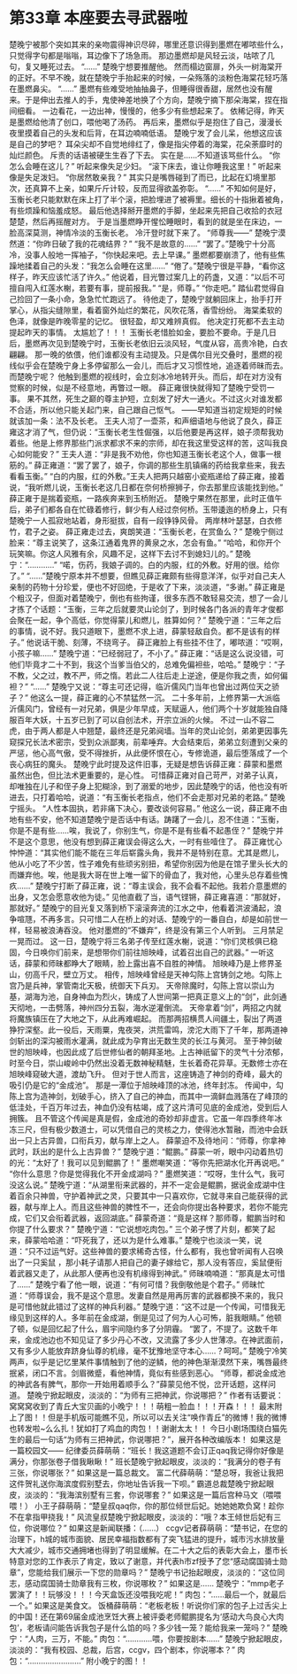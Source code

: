 # 第33章 本座要去寻武器啦
楚晚宁被那个突如其来的亲吻震得神识尽碎，哪里还意识得到墨燃在嘟哝些什么，只觉得字句都是嗡嗡，耳边像下了场急雨。
那边墨燃却是风轻云淡，咕哝了几句，复又睡死过去。
“……”
楚晚宁想要推醒他。
然而榻边窗扉，外头一树海棠开的正好。不早不晚，就在楚晚宁手抬起来的时候，一朵殇落的淡粉色海棠花轻巧落在墨燃鼻尖。
“……”
墨燃有些难受地抽抽鼻子，但睡得很香甜，居然也没有醒来。于是伸出去推人的手，鬼使神差地换了个方向，楚晚宁摘下那朵海棠，捏在指间细看。
一边看花，一边出神，慢慢的，他多少有些想起来了。
依稀记得，昨天是墨燃给他清了创口，喂他喝了汤药。
再后来，墨燃似乎是抱住了自己，漫漫长夜里摸着自己的头发和后背，在耳边喃喃低语。
楚晚宁发了会儿呆，他想这应该是自己的梦吧？
耳朵尖却不自觉地绯红了，像是指尖停着的海棠，花朵荼靡时的灿烂颜色。
斥责的话语被硬生生吞了下去。
实在是……不知道该骂些什么。
“你怎么会睡在这儿？”
听起来像失足少妇。
“滚下床去，谁让你睡我这里！”
听起来像是失足泼妇。
“你居然敢亲我？”
其实只是嘴唇碰到了而已，比起在幻境里那次，还真算不上亲，如果斤斤计较，反而显得欲盖弥彰。
“……”
不知如何是好，玉衡长老只能默默在床上打了半个滚，把脸埋进了被褥里。细长的十指揪着被角，有些烦躁和恼羞成怒。
最后他选择掰开墨燃的手脚，坐起来先把自己收拾的衣冠楚楚，然后再摇醒对方。
于是当墨燃睁开惺忪睡眼时，看到的就是坐在床边，一脸高深莫测，神情冷淡的玉衡长老。
冷汗登时就下来了。
“师尊我——”
楚晚宁漠然道：“你昨日破了我的花魂结界？”
“我不是故意的……”
“罢了。”楚晚宁十分高冷，没事人般地一挥袖子，“你快起来吧。去上早课。”
墨燃都要崩溃了，他有些焦躁地揉着自己的头发：“我怎么会睡在这里……”
“倦了。”楚晚宁很是平静，“看你这样子，昨天应该忙活了许久。”
他说着，目光瞥过案几上的药盏，又道：“以后不可擅自闯入红莲水榭，若要有事，提前报我。”
“是，师尊。”
“你走吧。”
踏仙君觉得自己捡回了一条小命，急急忙忙跑远了。
待他走了，楚晚宁就躺回床上，抬手打开掌心，从指尖缝隙里，看着窗外灿烂的繁花，风吹花落，香雪纷纷。
海棠柔软的色泽，就像是昨晚零星的记忆。
很轻盈，却又难辨真假。
他决定打死都不去主动提起昨天的事情。
太尴尬了！！！
玉衡长老惜脸如金，要脸不要命。于是几日后，墨燃再次见到楚晚宁时，玉衡长老依旧云淡风轻，气度从容，高贵冷艳，白衣翩翩。
那一晚的依偎，他们谁都没有主动提及。只是偶尔目光交叠时，墨燃的视线似乎会在楚晚宁身上多停留那么一会儿，而后才又习惯性地，追逐着师昧而去。
而楚晚宁呢？
他触到墨燃的视线时，会立刻冰冷地转开头。而后，却在对方没有觉察的时候，似是不经意地，再瞥过一眼。
薛正雍很快就得知了楚晚宁受罚一事。
果不其然，死生之巅的尊主护短，立刻发了好大一通火。不过这火对谁发都不合适，所以他只能关起门来，自己跟自己怄气。
——早知道当初定规矩的时候就该加一条：法不及长老。
王夫人沏了一壶茶，和声细语地与他说了良久，薛正雍这才消了气，但仍说：“玉衡长老生性倔强，以后他要是再这样，娘子须帮我劝着些。他是上修界那些门派求都求不来的宗师，却在我这里受这样的苦，这叫我良心如何能安？”
王夫人道：“非是我不劝他，你也知道玉衡长老这个人，做事一根筋的。”
薛正雍道：“罢了罢了，娘子，你调的那些生肌镇痛的药给我拿些来，我去看看玉衡。”
“白的内服，红的外敷。”王夫人把两只越窑小瓷瓶递给了薛正雍，接着说，“我听燃儿说，玉衡长老这几日都在奈何桥擦狮子，你去那里应该能找到他。”
薛正雍于是揣着瓷瓶，一路疾奔来到玉桥附近。
楚晚宁果然在那里，此时正值午后，弟子们都各自在忙碌着修行，鲜少有人经过奈何桥。玉带逶迤的桥身上，只有楚晚宁一人孤寂地站着，身形挺拔，自有一段铮铮风骨。
两岸林叶瑟瑟，白衣修竹，君子之姿。
薛正雍走过去，爽朗笑道：“玉衡长老，在赏鱼么？”
楚晚宁侧过脸来：“尊主说笑了，这条江通着鬼界的黄泉之水，怎会有鱼。”
“哈哈，和你开个玩笑嘛。你这人风雅有余，风趣不足，这样下去讨不到媳妇儿的。”
楚晚宁：“…………”
“喏，伤药，我娘子调的。白的内服，红的外敷。好用的很。给你了。”
“……”楚晚宁原本并不想要，但瞧见薛正雍颇有些得意洋洋，似乎对自己夫人亲制的药物十分珍爱，便也不好回绝，于是收了下来，淡淡道，“多谢。”
薛正雍是个粗汉子，但面对着楚晚宁，倒也有些拘谨，很多东西不敢轻易交流，想了一会儿才拣了个话题：“玉衡，三年之后就要灵山论剑了，到时候各门各派的青年才俊都会聚在一起，争个高低，你觉得蒙儿和燃儿，胜算如何？”
楚晚宁道：“三年之后的事情，说不好。我只道眼下，墨燃不求上进，薛蒙轻敌自负。都不是该有的样子。”
他说话干脆、刻薄，不绕弯子。
薛正雍脸上有些挂不住了，嘟哝道：“哎啊，小孩子嘛……”
楚晚宁道：“已经弱冠了，不小了。”
薛正雍：“话是这么说没错，可他们毕竟才二十不到，我这个当爹当伯父的，总难免偏袒些，哈哈。”
楚晚宁：“子不教，父之过，教不严，师之惰。若此二人往后走上逆途，便是你我之责，如何偏袒？”
“……”
楚晚宁又说：“尊主可还记得，临沂儒风门当年也曾出过两位天之骄子？”
他这么一提，薛正雍的心不禁猛然一沉。
二十多年前，上修界第一大派临沂儒风门，曾经有一对兄弟，俱是少年早成，天赋逼人，他们两个十岁就能独自降服百年大妖，十五岁已到了可以自创法术，开宗立派的火候。
不过一山不容二虎，由于两人都是人中翘楚，最终还是兄弟阋墙。当年的灵山论剑，弟弟更因事先窥探兄长法术密宗，受到众派鄙夷，前辈唾弃。大会结束后，弟弟立刻遭到父亲的严惩，他心高气傲，受不得挫折，从此便怀恨在心，专修诡道，最后堕落成了一个丧心病狂的魔头。
楚晚宁此时提及这件旧事，无疑是想告诉薛正雍：薛蒙和墨燃虽然出色，但比法术更重要的，是心性。
可惜薛正雍对自己苛严，对弟子认真，却唯独在儿子和侄子身上犯糊涂，到了溺爱的地步，因此楚晚宁的话，他也没有听进去，只打着哈哈，说道：“有玉衡长老指点，他们不会走那对兄弟的老路。”
楚晚宁摇头。
“人性本固执，若非痛下决心，要改谈何容易。”
他这么一说，薛正雍不由地有些不安，他不知道楚晚宁是否话中有话。踌躇了一会儿，忍不住道：“玉衡，你是不是有些……唉，我说了，你别生气，你是不是有些看不起愚侄？”
楚晚宁并不是这个意思，他没有想到薛正雍误会得这么大，一时有些噎住了。
薛正雍忧心忡忡道：“其实他们能不能在三年后崭露头角，我并不是特别在意。尤其是燃儿，他从小吃了不少苦，性子难免有些顽劣别扭，希望你别因为他是在馆子里头长大的而嫌弃他。唉，他是我大哥在世上唯一留下的骨血了，我对他，心里头总存着些愧疚……”
楚晚宁打断了薛正雍，说：“尊主误会，我不会看不起他。我若介意墨燃的出身，又怎会愿意收他为徒。”
见他直截了当，语气铿锵，薛正雍喜道：“那就好，那就好。”
楚晚宁的目光复又落到桥下滚滚奔流的江水之中，他看着洪波涌起，浪争喧豗，不再多言。只可惜二人在桥上的对话、楚晚宁的一番自白，却是如前世一样，轻易被浪涛吞没。
他对墨燃的“不嫌弃”，终是没有第三个人听到。
三月禁足一晃而过。
这一日，楚晚宁将三名弟子传至红莲水榭，说道：“你们灵核俱已稳固，今日唤你们前来，是想带你们前往旭映峰，试着召出自己的武器。”
一听这话，薛蒙和师昧都睁大了眼睛，脸上露出喜不自胜的神情。
旭映峰乃是上修界圣山，仞高千尺，壁立万丈。
相传，旭映峰曾经是天神勾陈上宫铸剑之地。勾陈上宫乃是兵神，掌管南北天极，统御天下兵刃。
天帝除魔时，勾陈上宫以崇山为基，湖海为池，自身神血为烈火，铸成了人世间第一把真正意义上的“剑”，此剑通天彻地，一击劈落，神州四分五裂，海水逆灌倒流。
天帝拿着“剑”，两招之内就将魔族镇压在了大地之下，从此再难崛起。
而那两招横贯人间疆土，裂出了两道狰狞深壑。此一役后，天雨粟，鬼夜哭，洪荒雷鸣，滂沱大雨下了千年，那两道神剑斩出的深沟被雨水灌满，就此成为孕育出无数生灵的长江与黄河。
至于神剑破世的旭映峰，也因此成了后世修仙者的朝拜圣地。上古神祇留下的灵气十分浓郁，时至今日，崇山峻岭中仍然出没着无数神秘精魅，生长着奇花异草。无数修士亦在旭映峰窥破大道，渡劫飞升。
但对于世人而言，这座铸造了神剑的奇峰，最大的吸引仍是它的“金成池”。
那是一潭位于旭映峰顶的冰池，终年封冻。
传闻中，勾陈上宫为造神剑，划破手心，挤入了自己的神血，而其中一滴鲜血溅落在了峰顶的低洼处，千百万年过去，神血仍没有枯竭，成了这片清可见底的金成池，受到后人拥簇。
且不管这个传闻是真是假，金成池的奇妙却非虚言。它虽一年四季终年冰冻三尺，但有极少数道士，可以凭借自己的灵核之力，使得池水暂融，而池中会跃出一只上古异兽，口衔兵刃，献与岸上之人。
薛蒙迫不及待地问：“师尊，你拿神武时，跃出的是什么上古异兽？”
楚晚宁道：“鲲鹏。”
薛蒙一听，眼中闪动着热切的光：“太好了！我可以见到鲲鹏了！”
墨燃嘲笑道：“等你先把湖水化开再说吧。”
“你什么意思？你是觉得我化不开金成湖吗？”
墨燃笑道：“哎呀，生什么气，我可没这么说。”
楚晚宁道：“从湖里衔来武器的，并不一定会是鲲鹏，据说金成湖中住着百余只神兽，守护着神武之灵，只要其中一只喜欢你，它就寻来自己能获得的武器，献与岸上人。而且这些神兽的脾性不一，还会向你提出各种要求，若你不能完成，它们又会衔着武器，返回湖底。”
薛蒙奇道：“竟是这样？那师尊，鲲鹏当时和你提了什么要求？”
楚晚宁道：“它说想吃肉包。”
三个弟子愣了片刻，都笑了起来，薛蒙哈哈道：“吓死我了，还以为是什么难事。”
楚晚宁也淡淡一笑，说道：“只不过运气好。这些神兽的要求稀奇古怪，什么都有，我也曾听闻有人召唤出了一只奚鼠 ，那小耗子请那人把自己的妻子嫁给它，那人没有答应，奚鼠便衔着武器又走了，从此那人便再也没有机缘得到神武。”
师昧喃喃道：“那真是太可惜了……”
楚晚宁看了他一眼，说道：“有何可惜？我倒敬他是个君子。”
师昧忙道：“师尊误会，我不是这个意思。发妻自然是用再厉害的武器都换不来的，我只是可惜他就此错过了这样的神兵利器。”
楚晚宁道：“这不过是一个传闻，可惜我无缘见到这样的人。多年前在金成湖，倒是见过了何为人心可怖，脏我眼睛。”
他顿了顿，似是回忆起了什么，眉宇间隐约多了分阴霾。
“罢了，不提了。这数千年来，金成池边也不知见证了多少丹心不改，又流露了多少人世薄凉。在神武面前，又有多少人能放弃跻身仙尊的机缘，毫不犹豫地坚守本心……？呵呵。”
楚晚宁冷笑两声，似乎是记忆里某件事情触到了他的逆鳞，他的神色渐渐漠然下来，嘴唇最终抿紧，闭口不言。剑眉微蹙，看他神情，竟似有些感到恶心。
“师尊，都说金成池的神武各有脾气，那你一开始用着顺手么？”薛蒙见他不悦，岔开话题，这样问道。
楚晚宁掀起眼皮，淡淡的：“为师有三把神武，你说哪把？”
作者有话要说：　　
窝窝窝收到了青丘大宝贝画的小晚宁！！！萌粗一脸血！！！开森！！！
最末附上了图！！但是手机版可能瞧不见，所以可以去关注“唤作青丘”的微博！我的微博也转发啦~么么扎！犹如打了鸡血的肉包！！谢谢太太！！
今日小剧场围绕白猫先生的最后一句话“为师有三把神武，你说哪把？”，展开各种改编版本！
如果这是一篇校园文——
纪律委员薛萌萌：“班长！我这道题不会订正qaq我记得你好像是满分，你那张卷子借我瞅瞅！”
班长楚晚宁掀起眼皮，淡淡的：“我满分的卷子有三张，你说哪张？”
如果这是一篇总裁文。
富二代薛萌萌：“楚总呀，我爸让我把这件贺礼送你海滨度假别墅去，你地址告诉我一下呗。”
霸道总裁楚晚宁掀起眼皮，淡淡的：“我海滨别墅有三套，你说哪套？”
如果这是一篇后宫种马文（喂喂喂！）
小王子薛萌萌：“楚皇叔qaq你，你的那位倾世后妃。她她她欺负窝！趁你不在拿指甲挠我！”
风流皇叔楚晚宁掀起眼皮，淡淡的：“哦？本王倾世后妃有三位，你说哪位？”
如果这是新闻联播：（……）
ccgv记者薛萌萌：“楚书记，在您的治理下，h城的城市面貌、居民幸福指数都有了突飞猛进的提升，城市污水排放量大大减少，城市交通拥堵也得到了明显缓解。在二十大之后的表彰大会上，墨市长特意对您的工作表示了肯定，致以了谢意，并代表h市zf授予了您“感动腐国骑士勋章”，您能给我们展示一下您的勋章吗？”
楚晚宁书记抬起眼皮，淡淡的：“这位同志，感动腐国骑士勋章我有三枚，你说哪枚？”
如果这是……
楚晚宁：“mmp老子罢演了！！玩够没！！！今天盒饭还没喂我吃呢！”
肉包：“……最后一个，就最后一个。”
如果这是美食文。
饭桶薛萌萌：“老板老板！听说你们家的包子上过舌尖上的中国！还在第69届金成池烹饪大赛上被评委老师鲲鹏提名为‘感动大鸟良心大肉包’，老板请问能告诉我包子是什么馅的吗？多少钱一笼？能给我来一笼吗？”
楚晚宁：“人肉，三万，不能。”
肉包：“…………喂，你要按剧本……”
楚晚宁掀起眼皮，淡淡的：“我有校园、总裁，后宫，ccgv，四个剧本，你说哪本？”
肉包：“……………………”
附小晚宁的图！！

